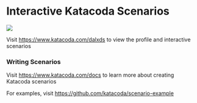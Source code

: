# Interactive Katacoda Scenarios

[![](http://shields.katacoda.com/katacoda/dalxds/count.svg)](https://www.katacoda.com/dalxds "Get your profile on Katacoda.com")

Visit https://www.katacoda.com/dalxds to view the profile and interactive scenarios

### Writing Scenarios
Visit https://www.katacoda.com/docs to learn more about creating Katacoda scenarios

For examples, visit https://github.com/katacoda/scenario-example
